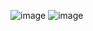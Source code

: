 ![image](https://github.com/user-attachments/assets/932377b6-55b2-437c-a85a-01df83ee0218)
![image](https://github.com/user-attachments/assets/0052092a-3866-496f-8a98-e3e5953e67a7)
